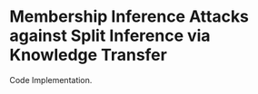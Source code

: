 # Membership Inference Attacks against Split Inference via Knowledge Transfer

Code Implementation.
